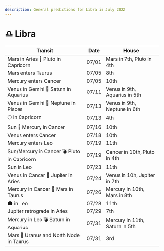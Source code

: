 ```yaml
---
description: General predictions for Libra in July 2022
---
```


# ♎ Libra

###

| Transit                                     | Date  | House                          |
| ------------------------------------------- | ----- | ------------------------------ |
| Mars in Aries 🔲 Pluto in Capricorn         | 07/01 | Mars in 7th, Pluto in 4th      |
| Mars enters Taurus                          | 07/05 | 8th                            |
| Mercury enters Cancer                       | 07/05 | 10th                           |
| Venus in Gemini 🔺 Saturn in Aquarius       | 07/11 | Venus in 9th, Aquarius in 5th  |
| Venus in Gemini 🔲 Neptune in Pisces        | 07/13 | Venus in 9th, Neptune in 6th   |
|  🌕 in Capricorn                            | 07/13 | 4th                            |
| Sun 🖤 Mercury in Cancer                    | 07/16 | 10th                           |
| Venus enters Cancer                         | 07/18 | 10th                           |
| Mercury enters Leo                          | 07/19 | 11th                           |
| Sun/Mercury in Cancer 💣 Pluto in Capricorn | 07/19 | Cancer in 10th, Pluto in 4th   |
| Sun in Leo                                  | 07/23 | 11th                           |
| Venus in Cancer 🔲 Jupiter in Aries         | 07/24 | Venus in 10h, Jupiter in 7th   |
| Mercury in Cancer 🔲 Mars in Taurus         | 07/26 | Mercury in 10th, Mars in 8th   |
| 🌑 in Leo                                   | 07/28 | 11th                           |
| Jupiter retrograde in Aries                 | 07/29 | 7th                            |
| Mercury in Leo 💣 Saturn in Aquarius        | 07/31 | Mercury in 11th, Saturn in 5th |
| Mars 🖤 Uranus and North Node in Taurus     | 07/31 | 3rd                            |





###
